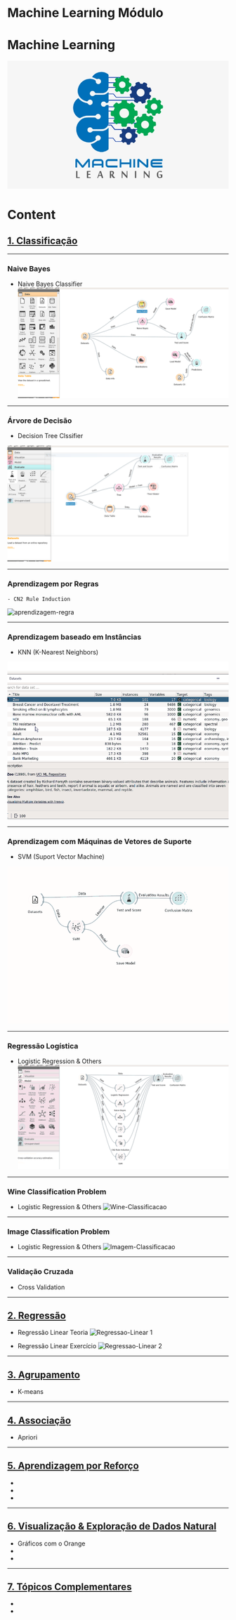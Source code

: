 # Machine Learning Módulo




# Machine Learning
![title](assets/machine-learing2.png)



# Content

## [1. Classificação](./1-Classificacao/)
---
  ### Naive Bayes

  - Naive Bayes Classifier
 ![title](1-Classificacao/naive-bayes-classificacao.gif)
 ---
  ### Árvore de Decisão

  - Decision Tree Clssifier 

   ![title](1-Classificacao/arvore-decisao-classificacao2.gif)

      

---
  ### Aprendizagem por Regras 
  
    - CN2 Rule Induction

![aprendizagem-regra](1-Classificacao/aprendizagem-regra-classificacao.gif)

---
### Aprendizagem baseado em Instâncias
  - KNN (K-Nearest Neighbors) 

![KNN-Classificacao](1-Classificacao/KNN-classificacao.gif)


---
### Aprendizagem com Máquinas de Vetores de Suporte
  - SVM (Suport Vector Machine) 

![SVM-Classificacao](1-Classificacao/SVM-classificacao.gif)


---
### Regressão Logística
- Logistic Regression & Others
![Regressao-Logistica-Classificacao](1-Classificacao/Regressao-Logistica-classificacao.gif)

---
### Wine Classification Problem
- Logistic Regression & Others 
![Wine-Classificacao](1-Classificacao/Wine-classificacao.gif)

---
### Image Classification Problem
- Logistic Regression & Others 
![Imagem-Classificacao](1-Classificacao/Imagem-classificacao.gif)



---
### Validação Cruzada
- Cross Validation

---
## [2. Regressão](./2-Regressao/)
  - Regressão Linear Teoria
![Regressao-Linear 1](2-Regressao/regressao-Linear-1.gif)

- Regressão Linear Exercício
![Regressao-Linear 2](2-Regressao/regressao-Linear-2.gif)



---

## [3. Agrupamento](./3-Agrupamento/)
  - K-means

---
## [4. Associação](./4-Associacao/)
  - Apriori

---
## [5. Aprendizagem por Reforço](./5-Aprendizagem-por-Reforco/)
  - 
  -
  - 

---
## [6. Visualização & Exploração de Dados Natural](./6-Visualizacao-Exploracao-Dados/)
  - Gráficos com o Orange
  -
  -

---

## [7. Tópicos Complementares](./7-Topicos-Complementares/)
  - 
  -



